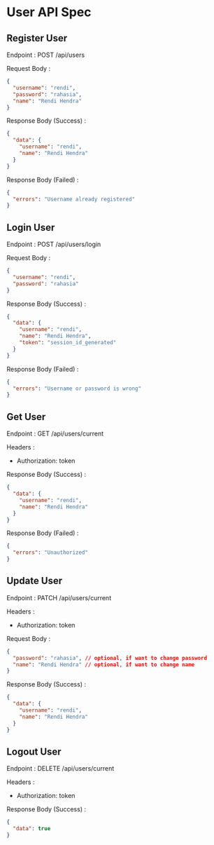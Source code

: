 # User API Spec

## Register User

Endpoint : POST /api/users

Request Body :

```json
{
  "username": "rendi",
  "password": "rahasia",
  "name": "Rendi Hendra"
}
```

Response Body (Success) :

```json
{
  "data": {
    "username": "rendi",
    "name": "Rendi Hendra"
  }
}
```

Response Body (Failed) :

```json
{
  "errors": "Username already registered"
}
```

## Login User

Endpoint : POST /api/users/login

Request Body :

```json
{
  "username": "rendi",
  "password": "rahasia"
}
```

Response Body (Success) :

```json
{
  "data": {
    "username": "rendi",
    "name": "Rendi Hendra",
    "token": "session_id_generated"
  }
}
```

Response Body (Failed) :

```json
{
  "errors": "Username or password is wrong"
}
```

## Get User

Endpoint : GET /api/users/current

Headers :

- Authorization: token

Response Body (Success) :

```json
{
  "data": {
    "username": "rendi",
    "name": "Rendi Hendra"
  }
}
```

Response Body (Failed) :

```json
{
  "errors": "Unauthorized"
}
```

## Update User

Endpoint : PATCH /api/users/current

Headers :

- Authorization: token

Request Body :

```json
{
  "password": "rahasia", // optional, if want to change password
  "name": "Rendi Hendra" // optional, if want to change name
}
```

Response Body (Success) :

```json
{
  "data": {
    "username": "rendi",
    "name": "Rendi Hendra"
  }
}
```

## Logout User

Endpoint : DELETE /api/users/current

Headers :

- Authorization: token

Response Body (Success) :

```json
{
  "data": true
}
```
